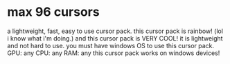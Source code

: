# max 96 cursors
a lightweight, fast, easy to use cursor pack.
this cursor pack is rainbow! (lol i know what i'm doing.)
and this cursor pack is VERY COOL! it is lightweight and not hard to use.
you must have windows OS to use this cursor pack.
GPU: any CPU: any RAM: any
this cursor pack works on windows devices!
